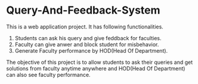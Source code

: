 # Query-And-Feedback-System
This is a web application project. It has following functionalities. 
  1. Students can ask his query and give feddback for faculties. 
  2. Faculty can give anwer and block student for misbehavior. 
  3. Generate Faculty performance by HOD(Head Of Department).
  
The objective of this project is to allow students to ask their queries and get solutions from faculty anytime anywhere and HOD(Head Of Department) can also see faculty performance.
